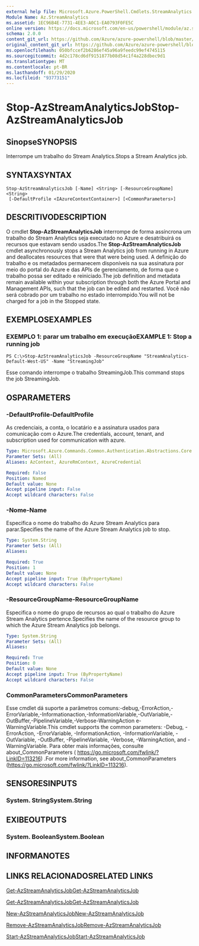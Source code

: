 ```yaml
---
external help file: Microsoft.Azure.PowerShell.Cmdlets.StreamAnalytics.dll-Help.xml
Module Name: Az.StreamAnalytics
ms.assetid: 1EC96B4E-7731-4EE3-A0C1-EA0793F0FE5C
online version: https://docs.microsoft.com/en-us/powershell/module/az.streamanalytics/stop-azstreamanalyticsjob
schema: 2.0.0
content_git_url: https://github.com/Azure/azure-powershell/blob/master/src/StreamAnalytics/StreamAnalytics/help/Stop-AzStreamAnalyticsJob.md
original_content_git_url: https://github.com/Azure/azure-powershell/blob/master/src/StreamAnalytics/StreamAnalytics/help/Stop-AzStreamAnalyticsJob.md
ms.openlocfilehash: 050bfccef2b6286ef45a96a9feedc99ef4745115
ms.sourcegitcommit: 4d2c178cd6df9151877b08d54c1f4a228dbec9d1
ms.translationtype: MT
ms.contentlocale: pt-BR
ms.lasthandoff: 01/29/2020
ms.locfileid: "93773151"
---
```

# <span data-ttu-id="65099-101">Stop-AzStreamAnalyticsJob</span><span class="sxs-lookup"><span data-stu-id="65099-101">Stop-AzStreamAnalyticsJob</span></span>

## <span data-ttu-id="65099-102">Sinopse</span><span class="sxs-lookup"><span data-stu-id="65099-102">SYNOPSIS</span></span>
<span data-ttu-id="65099-103">Interrompe um trabalho do Stream Analytics.</span><span class="sxs-lookup"><span data-stu-id="65099-103">Stops a Stream Analytics job.</span></span>

## <span data-ttu-id="65099-104">SYNTAX</span><span class="sxs-lookup"><span data-stu-id="65099-104">SYNTAX</span></span>

```
Stop-AzStreamAnalyticsJob [-Name] <String> [-ResourceGroupName] <String>
 [-DefaultProfile <IAzureContextContainer>] [<CommonParameters>]
```

## <span data-ttu-id="65099-105">DESCRITIVO</span><span class="sxs-lookup"><span data-stu-id="65099-105">DESCRIPTION</span></span>
<span data-ttu-id="65099-106">O cmdlet **Stop-AzStreamAnalyticsJob** interrompe de forma assíncrona um trabalho do Stream Analytics seja executado no Azure e desatribuirá os recursos que estavam sendo usados.</span><span class="sxs-lookup"><span data-stu-id="65099-106">The **Stop-AzStreamAnalyticsJob** cmdlet asynchronously stops a Stream Analytics job from running in Azure and deallocates resources that were that were being used.</span></span>
<span data-ttu-id="65099-107">A definição do trabalho e os metadados permanecem disponíveis na sua assinatura por meio do portal do Azure e das APIs de gerenciamento, de forma que o trabalho possa ser editado e reiniciado.</span><span class="sxs-lookup"><span data-stu-id="65099-107">The job definition and metadata remain available within your subscription through both the Azure Portal and Management APIs, such that the job can be edited and restarted.</span></span>
<span data-ttu-id="65099-108">Você não será cobrado por um trabalho no estado interrompido.</span><span class="sxs-lookup"><span data-stu-id="65099-108">You will not be charged for a job in the Stopped state.</span></span>

## <span data-ttu-id="65099-109">EXEMPLOS</span><span class="sxs-lookup"><span data-stu-id="65099-109">EXAMPLES</span></span>

### <span data-ttu-id="65099-110">EXEMPLO 1: parar um trabalho em execução</span><span class="sxs-lookup"><span data-stu-id="65099-110">EXAMPLE 1: Stop a running job</span></span>
```
PS C:\>Stop-AzStreamAnalyticsJob -ResourceGroupName "StreamAnalytics-Default-West-US" -Name "StreamingJob"
```

<span data-ttu-id="65099-111">Esse comando interrompe o trabalho StreamingJob.</span><span class="sxs-lookup"><span data-stu-id="65099-111">This command stops the job StreamingJob.</span></span>

## <span data-ttu-id="65099-112">OS</span><span class="sxs-lookup"><span data-stu-id="65099-112">PARAMETERS</span></span>

### <span data-ttu-id="65099-113">-DefaultProfile</span><span class="sxs-lookup"><span data-stu-id="65099-113">-DefaultProfile</span></span>
<span data-ttu-id="65099-114">As credenciais, a conta, o locatário e a assinatura usados para comunicação com o Azure.</span><span class="sxs-lookup"><span data-stu-id="65099-114">The credentials, account, tenant, and subscription used for communication with azure.</span></span>

```yaml
Type: Microsoft.Azure.Commands.Common.Authentication.Abstractions.Core.IAzureContextContainer
Parameter Sets: (All)
Aliases: AzContext, AzureRmContext, AzureCredential

Required: False
Position: Named
Default value: None
Accept pipeline input: False
Accept wildcard characters: False
```

### <span data-ttu-id="65099-115">-Nome</span><span class="sxs-lookup"><span data-stu-id="65099-115">-Name</span></span>
<span data-ttu-id="65099-116">Especifica o nome do trabalho do Azure Stream Analytics para parar.</span><span class="sxs-lookup"><span data-stu-id="65099-116">Specifies the name of the Azure Stream Analytics job to stop.</span></span>

```yaml
Type: System.String
Parameter Sets: (All)
Aliases:

Required: True
Position: 1
Default value: None
Accept pipeline input: True (ByPropertyName)
Accept wildcard characters: False
```

### <span data-ttu-id="65099-117">-ResourceGroupName</span><span class="sxs-lookup"><span data-stu-id="65099-117">-ResourceGroupName</span></span>
<span data-ttu-id="65099-118">Especifica o nome do grupo de recursos ao qual o trabalho do Azure Stream Analytics pertence.</span><span class="sxs-lookup"><span data-stu-id="65099-118">Specifies the name of the resource group to which the Azure Stream Analytics job belongs.</span></span>

```yaml
Type: System.String
Parameter Sets: (All)
Aliases:

Required: True
Position: 0
Default value: None
Accept pipeline input: True (ByPropertyName)
Accept wildcard characters: False
```

### <span data-ttu-id="65099-119">CommonParameters</span><span class="sxs-lookup"><span data-stu-id="65099-119">CommonParameters</span></span>
<span data-ttu-id="65099-120">Esse cmdlet dá suporte a parâmetros comuns:-debug,-ErrorAction,-ErrorVariable,-Informationaction,-InformationVariable,-OutVariable,-OutBuffer,-PipelineVariable,-Verbose-WarningAction e-WarningVariable.</span><span class="sxs-lookup"><span data-stu-id="65099-120">This cmdlet supports the common parameters: -Debug, -ErrorAction, -ErrorVariable, -InformationAction, -InformationVariable, -OutVariable, -OutBuffer, -PipelineVariable, -Verbose, -WarningAction, and -WarningVariable.</span></span> <span data-ttu-id="65099-121">Para obter mais informações, consulte about_CommonParameters ( https://go.microsoft.com/fwlink/?LinkID=113216) .</span><span class="sxs-lookup"><span data-stu-id="65099-121">For more information, see about_CommonParameters (https://go.microsoft.com/fwlink/?LinkID=113216).</span></span>

## <span data-ttu-id="65099-122">SENSORES</span><span class="sxs-lookup"><span data-stu-id="65099-122">INPUTS</span></span>

### <span data-ttu-id="65099-123">System. String</span><span class="sxs-lookup"><span data-stu-id="65099-123">System.String</span></span>

## <span data-ttu-id="65099-124">EXIBE</span><span class="sxs-lookup"><span data-stu-id="65099-124">OUTPUTS</span></span>

### <span data-ttu-id="65099-125">System. Boolean</span><span class="sxs-lookup"><span data-stu-id="65099-125">System.Boolean</span></span>

## <span data-ttu-id="65099-126">INFORMA</span><span class="sxs-lookup"><span data-stu-id="65099-126">NOTES</span></span>

## <span data-ttu-id="65099-127">LINKS RELACIONADOS</span><span class="sxs-lookup"><span data-stu-id="65099-127">RELATED LINKS</span></span>

[<span data-ttu-id="65099-128">Get-AzStreamAnalyticsJob</span><span class="sxs-lookup"><span data-stu-id="65099-128">Get-AzStreamAnalyticsJob</span></span>](./Get-AzStreamAnalyticsJob.md)

[<span data-ttu-id="65099-129">Get-AzStreamAnalyticsJob</span><span class="sxs-lookup"><span data-stu-id="65099-129">Get-AzStreamAnalyticsJob</span></span>](./Get-AzStreamAnalyticsJob.md)

[<span data-ttu-id="65099-130">New-AzStreamAnalyticsJob</span><span class="sxs-lookup"><span data-stu-id="65099-130">New-AzStreamAnalyticsJob</span></span>](./New-AzStreamAnalyticsJob.md)

[<span data-ttu-id="65099-131">Remove-AzStreamAnalyticsJob</span><span class="sxs-lookup"><span data-stu-id="65099-131">Remove-AzStreamAnalyticsJob</span></span>](./Remove-AzStreamAnalyticsJob.md)

[<span data-ttu-id="65099-132">Start-AzStreamAnalyticsJob</span><span class="sxs-lookup"><span data-stu-id="65099-132">Start-AzStreamAnalyticsJob</span></span>](./Start-AzStreamAnalyticsJob.md)


